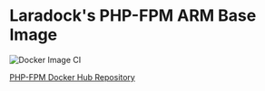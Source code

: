 # Laradock's PHP-FPM ARM Base Image

![Docker Image CI](https://github.com/Laraberries/php-fpm/workflows/Docker%20Image%20CI/badge.svg)

[PHP-FPM Docker Hub Repository](https://hub.docker.com/r/laraberries/php-fpm)
